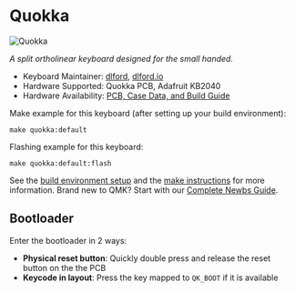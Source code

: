 # Quokka

![Quokka](https://i.imgur.com/zqbb56ch.jpeg)

*A split ortholinear keyboard designed for the small handed.*

* Keyboard Maintainer: [dlford](https://github.com/dlford/), [dlford.io](https://www.dlford.io)
* Hardware Supported: Quokka PCB, Adafruit KB2040
* Hardware Availability: [PCB, Case Data, and Build Guide](https://github.com/dlford/quokka)

Make example for this keyboard (after setting up your build environment):

    make quokka:default

Flashing example for this keyboard:

    make quokka:default:flash

See the [build environment setup](https://docs.qmk.fm/#/getting_started_build_tools) and the [make instructions](https://docs.qmk.fm/#/getting_started_make_guide) for more information. Brand new to QMK? Start with our [Complete Newbs Guide](https://docs.qmk.fm/#/newbs).

## Bootloader

Enter the bootloader in 2 ways:

* **Physical reset button**: Quickly double press and release the reset button on the the PCB
* **Keycode in layout**: Press the key mapped to `QK_BOOT` if it is available
